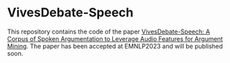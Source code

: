 # VivesDebate-Speech
This repository contains the code of the paper [VivesDebate-Speech: A Corpus of Spoken Argumentation to Leverage Audio Features for Argument Mining](https://arxiv.org/abs/2302.12584). The paper has
been accepted at EMNLP2023 and will be published soon.